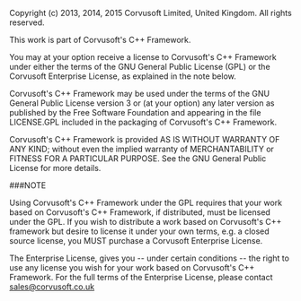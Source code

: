 Copyright (c) 2013, 2014, 2015 Corvusoft Limited, United Kingdom. All rights reserved.

This work is part of Corvusoft's C++ Framework.

You may at your option receive a license to Corvusoft's C++ Framework under either 
the terms of the GNU General Public License (GPL) or the Corvusoft Enterprise License,
as explained in the note below.

Corvusoft's C++ Framework may be used under the terms of the GNU General Public License
version 3 or (at your option) any later version as published by the Free Software Foundation
and appearing in the file LICENSE.GPL included in the packaging of Corvusoft's C++ Framework.

Corvusoft's C++ Framework is provided AS IS WITHOUT WARRANTY OF ANY KIND; without even
the implied warranty of MERCHANTABILITY or FITNESS FOR A PARTICULAR PURPOSE.
See the GNU General Public License for more details.

###NOTE

Using Corvusoft's C++ Framework under the GPL requires that your work based on 
Corvusoft's C++ Framework, if distributed, must be licensed under the GPL. If you wish to
distribute a work based on Corvusoft's C++ framework but desire to license it under your
own terms, e.g. a closed source license, you MUST purchase a Corvusoft Enterprise License.

The Enterprise License, gives you -- under certain conditions -- the right to
use any license you wish for your work based on Corvusoft's C++ Framework. For the full
terms of the Enterprise License, please contact sales@corvusoft.co.uk
